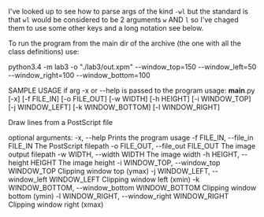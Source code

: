 I've looked up to see how to parse args of the kind `-wl` but the standard is that `wl` would be considered to be 2 arguments `w` AND `l` so I've chaged them to use some other keys and a long notation see below.

To run the program from the main dir of the archive (the one with all the class definitions) use:

python3.4 -m lab3 -o "./lab3/out.xpm" --window_top=150 --window_left=50 --window_right=100 --window_bottom=100



SAMPLE USAGE if arg -x or --help is passed to the program
usage: __main__.py [-x] [-f FILE_IN] [-o FILE_OUT] [-w WIDTH] [-h HEIGHT]
                   [-i WINDOW_TOP] [-j WINDOW_LEFT] [-k WINDOW_BOTTOM]
                   [-l WINDOW_RIGHT]

Draw lines from a PostScript file

optional arguments:
  -x, --help            Prints the program usage
  -f FILE_IN, --file_in FILE_IN
                        The PostScript filepath
  -o FILE_OUT, --file_out FILE_OUT
                        The image output filepath
  -w WIDTH, --width WIDTH
                        The image width
  -h HEIGHT, --height HEIGHT
                        The image height
  -i WINDOW_TOP, --window_top WINDOW_TOP
                        Clipping window top (ymax)
  -j WINDOW_LEFT, --window_left WINDOW_LEFT
                        Clipping window left (xmin)
  -k WINDOW_BOTTOM, --window_bottom WINDOW_BOTTOM
                        Clipping window bottom (ymin)
  -l WINDOW_RIGHT, --window_right WINDOW_RIGHT
                        Clipping window right (xmax)



